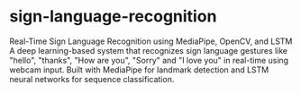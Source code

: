# sign-language-recognition
Real-Time Sign Language Recognition using MediaPipe, OpenCV, and LSTM A deep learning-based system that recognizes sign language gestures like "hello", "thanks", "How are you", "Sorry" and "I love you" in real-time using webcam input. Built with MediaPipe for landmark detection and LSTM neural networks for sequence classification.
